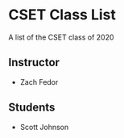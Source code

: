 # CSET Class List

A list of the CSET class of 2020

## Instructor
- Zach Fedor

## Students
- Scott Johnson 
